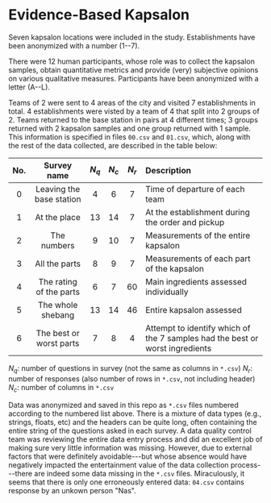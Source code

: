 # Evidence-Based Kapsalon

Seven kapsalon locations were included in the study. Establishments have been anonymized with a number (1--7).

There were 12 human participants, whose role was to collect the kapsalon samples, obtain quantitative metrics and provide (very) subjective opinions on various qualitative measures. Participants have been anonymized with a letter (A--L).

Teams of 2 were sent to 4 areas of the city and visited 7 establishments in total. 4 establishments were visted by a team of 4 that split into 2 groups of 2. Teams returned to the base station in pairs at 4 different times; 3 groups returned with 2 kapsalon samples and one group returned with 1 sample. This information is specified in files `00.csv` and `01.csv`, which, along with the rest of the data collected, are described in the table below:

| No. | Survey name | $N_q$ | $N_c$ | $N_r$ | Description |
| :--: | :--: | :--: | :--: | :--: | :-- |
| 0 | Leaving the base station | 4 | 6 | 7 | Time of departure of each team |
| 1 | At the place | 13 | 14 | 7 | At the establishment during the order and pickup |
| 2 | The numbers | 9 | 10 | 7 | Measurements of the entire kapsalon |
| 3 | All the parts | 8 | 9 | 7 | Measurements of each part of the kapsalon |
| 4 | The rating of the parts | 6 | 7 | 60 | Main ingredients assessed individually |
| 5 | The whole shebang | 13 | 14 | 46 | Entire kapsalon assessed |
| 6 | The best or worst parts | 7 | 8 | 4 | Attempt to identify which of the 7 samples had the best or worst ingredients |

$N_q$: number of questions in survey (not the same as columns in `*.csv`)
$N_r$: number of responses (also number of rows in `*.csv`, not including header)
$N_c$: number of columns in `*.csv`

Data was anonymized and saved in this repo as `*.csv` files numbered according to the numbered list above. There is a mixture of data types (e.g., strings, floats, etc) and the headers can be quite long, often containing the entire string of the questions asked in each survey. A data quality control team was reviewing the entire data entry process and did an excellent job of making sure very little information was missing. However, due to external factors that were definitely avoidable---but whose absence would have negatively impacted the entertainment value of the data collection process---there are indeed some data missing in the `*.csv` files. Miraculously, it seems that there is only one erroneously entered data: `04.csv` contains response by an unkown person "Nas".
